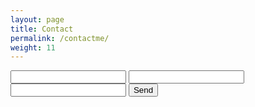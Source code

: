 ```yaml
---
layout: page
title: Contact
permalink: /contactme/
weight: 11
---
```


<form action="https://getform.io/f/1233e6f9-d915-44a0-85ff-284a88884af5" method="POST">

  <input type="text" name="name">
  <input type="email" name="email">
  <input type="text" name="message">
  <button type="submit">Send</button>

</form>
        
